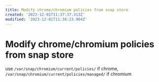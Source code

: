 ```yaml
---
title: Modify chrome/chromium policies from snap store
created: '2023-12-01T11:37:37.313Z'
modified: '2023-12-01T11:38:23.904Z'
---
```


# Modify chrome/chromium policies from snap store

use `/var/snap/chromium/current/policies/` if chrome, `/var/snap/chromium/current/policies/managed/` if chromium
